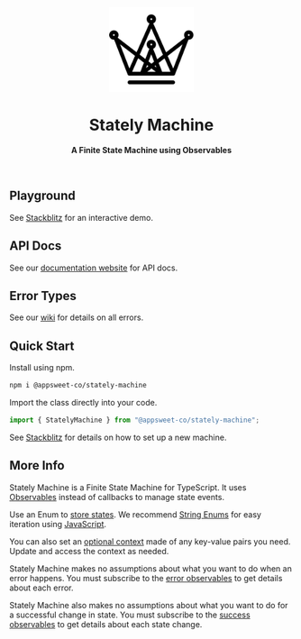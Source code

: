 <p align="center">
  <img src="logo.svg" alt="Logo" width="150" height="auto" />
</p>

<h1 align="center">Stately Machine</h1>

<p align="center">
  <b>A Finite State Machine using Observables</b>
</p>

<br />

## Playground

See [Stackblitz](https://stackblitz.com/edit/stately-machine?devtoolsheight=100&file=index.ts) for an interactive demo.

## API Docs

See our [documentation website](https://appsweet-co.github.io/stately-machine/) for API docs.

## Error Types

See our [wiki](https://github.com/Appsweet-co/stately-machine/wiki/Error-Types) for details on all errors.

## Quick Start

Install using npm.

```zsh
npm i @appsweet-co/stately-machine
```

Import the class directly into your code.

```ts
import { StatelyMachine } from "@appsweet-co/stately-machine";
```

See [Stackblitz](https://stackblitz.com/edit/stately-machine?devtoolsheight=100&file=index.ts) for details on how to set up a new machine.

## More Info

Stately Machine is a Finite State Machine for TypeScript. It uses [Observables](https://rxjs.dev/) instead of callbacks to manage state events.

Use an Enum to [store states](https://stackblitz.com/edit/stately-machine?devtoolsheight=100&file=index.ts:L13-L18). We recommend [String Enums](https://www.typescriptlang.org/docs/handbook/enums.html#string-enums) for easy iteration using [JavaScript](https://developer.mozilla.org/en-US/docs/Web/JavaScript/Reference/Global_Objects/Object/values).

You can also set an [optional context](https://stackblitz.com/edit/stately-machine?devtoolsheight=100&file=index.ts:L22-L27) made of any key-value pairs you need. Update and access the context as needed.

Stately Machine makes no assumptions about what you want to do when an error happens. You must subscribe to the [error observables](https://stackblitz.com/edit/stately-machine?devtoolsheight=100&file=index.ts:L47-L51) to get details about each error.

Stately Machine also makes no assumptions about what you want to do for a successful change in state. You must subscribe to the [success observables](https://stackblitz.com/edit/stately-machine?devtoolsheight=100&file=index.ts:L57-L61) to get details about each state change.
